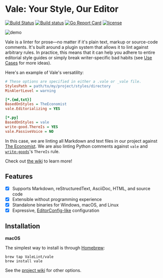 # Vale: Your Style, Our Editor

[![Build Status](https://travis-ci.org/ValeLint/vale.svg?branch=master)](https://travis-ci.org/ValeLint/vale) [![Build status](https://ci.appveyor.com/api/projects/status/snk0oo6ih1nwuf6r/branch/master?svg=true)](https://ci.appveyor.com/project/jdkato/vale/branch/master) [![Go Report Card](https://goreportcard.com/badge/github.com/ValeLint/vale)](https://goreportcard.com/report/github.com/ValeLint/vale) [![license](https://img.shields.io/github/license/mashape/apistatus.svg)]()

![demo](https://cloud.githubusercontent.com/assets/8785025/22951386/df064226-f2bd-11e6-84e3-4cedfc098528.png)

Vale is a linter for prose&mdash;no matter if it's plain text, markup or source-code comments. It's built around a plugin system that allows it to lint against arbitrary rules. In practice, this means that it can help you adhere to entire editorial style guides or simply break writer-specific bad habits (see [Use Cases](https://github.com/ValeLint/vale/wiki/Use-Cases) for more ideas).


Here's an example of Vale's versatility:

```ini
# These options are specified in either a .vale or _vale file.
StylesPath = path/to/my/project/styles/directory
MinAlertLevel = warning

[*.{md,txt}]
BasedOnStyles = TheEconomist
vale.Editorializing = YES

[*.py]
BasedOnStyles = vale
write-good.ThereIs = YES
vale.PassiveVoice = NO
```

In this case, we are linting all Markdown and text files in our project against [The Economist](http://www.economist.com/styleguide/introduction). We are also linting Python comments against `vale` and [`write-goods`](https://github.com/btford/write-good)'s `ThereIs` rule.

Check out [the wiki](https://github.com/ValeLint/vale/wiki) to learn more!

## Features

- [X] Supports Markdown, reStructuredText, AsciiDoc, HTML, and source code
- [X] Extensible without programming experience
- [X] Standalone binaries for Windows, macOS, and Linux
- [X] Expressive, [EditorConfig-like](http://editorconfig.org/) configuration

## Installation

**macOS**

The simplest way to install is through [Homebrew](http://brew.sh):

```
brew tap ValeLint/vale
brew install vale
```

See the [project wiki](https://github.com/ValeLint/vale/wiki) for other options.
